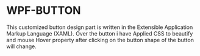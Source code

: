 # WPF-BUTTON
This customized button design part is written in the Extensible Application Markup Language (XAML).
Over the button i have Applied CSS to beautify and mouse Hover property after clicking on the button shape of the button will change.
